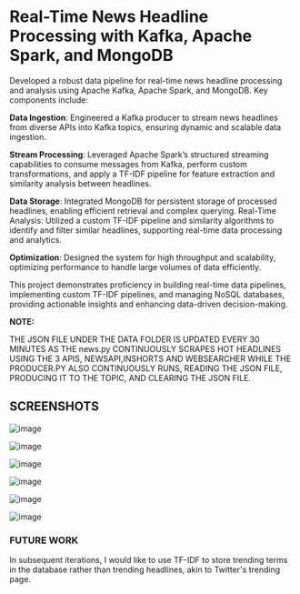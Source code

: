 # Real-Time News Headline Processing with Kafka, Apache Spark, and MongoDB

Developed a robust data pipeline for real-time news headline processing and analysis using Apache Kafka, Apache Spark, and MongoDB. Key components include:

__Data Ingestion__: Engineered a Kafka producer to stream news headlines from diverse APIs into Kafka topics, ensuring dynamic and scalable data ingestion.

__Stream Processing__: Leveraged Apache Spark’s structured streaming capabilities to consume messages from Kafka, perform custom transformations, and apply a TF-IDF pipeline for feature extraction and similarity analysis between headlines.

__Data Storage__: Integrated MongoDB for persistent storage of processed headlines, enabling efficient retrieval and complex querying.
Real-Time Analysis: Utilized a custom TF-IDF pipeline and similarity algorithms to identify and filter similar headlines, supporting real-time data processing and analytics.

__Optimization__: Designed the system for high throughput and scalability, optimizing performance to handle large volumes of data efficiently.


This project demonstrates proficiency in building real-time data pipelines, implementing custom TF-IDF pipelines, and managing NoSQL databases, providing actionable insights and enhancing data-driven decision-making.

__NOTE:__

THE JSON FILE UNDER THE DATA FOLDER IS UPDATED EVERY 30 MINUTES AS THE news.py CONTINUOUSLY SCRAPES HOT HEADLINES USING THE 3 APIS, NEWSAPI,INSHORTS AND WEBSEARCHER WHILE THE PRODUCER.PY ALSO CONTINUOUSLY RUNS, READING THE JSON FILE, PRODUCING IT TO THE TOPIC, AND CLEARING THE JSON FILE.

## SCREENSHOTS
![image](https://github.com/user-attachments/assets/6626bf40-3d62-408c-8a0e-ec72f85df34f)


![image](https://github.com/user-attachments/assets/f76f890d-3854-43bc-b957-f6dec7c0d600)


![image](https://github.com/user-attachments/assets/8bacf8d6-ec92-4f43-9963-232da7e14eb0)


![image](https://github.com/user-attachments/assets/b581a2a6-dc05-4aa4-bf2c-e8e9439d52a4)


![image](https://github.com/user-attachments/assets/2136669a-8d86-4842-b49e-04e5f613c53f)


![image](https://github.com/user-attachments/assets/6e4e1421-7468-440e-92bb-8e01748bd825)


### FUTURE WORK

In subsequent iterations, I would like to use TF-IDF to store trending terms in the database rather than trending headlines, akin to Twitter's trending page.



